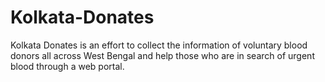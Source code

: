 # Kolkata-Donates
Kolkata Donates is an effort to collect the information of voluntary blood donors all across West Bengal and help those who are in search of urgent blood through a web portal.
